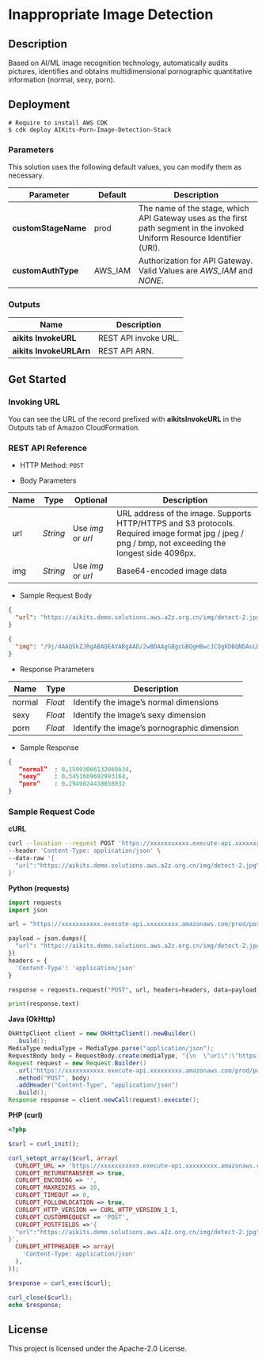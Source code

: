 # Inappropriate Image Detection

## Description

Based on AI/ML image recognition technology, automatically audits pictures, identifies and obtains multidimensional pornographic quantitative information (normal, sexy, porn).

## Deployment

```
# Require to install AWS CDK
$ cdk deploy AIKits-Porn-Image-Detection-Stack
```

### Parameters

This solution uses the following default values, you can modify them as necessary.

|  Parameter   |  Default |  Description |
|  ----------  | ---------| -----------  |
| **customStageName**  | prod | The name of the stage, which API Gateway uses as the first path segment in the invoked Uniform Resource Identifier (URI).|
| **customAuthType**    | AWS_IAM    | Authorization for API Gateway. Valid Values are *AWS_IAM* and *NONE*. |

### Outputs

|  Name   |  Description |
|  -------|  ----------- |
| **aikits InvokeURL**  | REST API invoke URL. |
| **aikits InvokeURLArn** | REST API ARN. |

## Get Started

### Invoking URL

You can see the URL of the record prefixed with **aikitsInvokeURL** in the Outputs tab of Amazon CloudFormation.

### REST API Reference

- HTTP Method: `POST`

- Body Parameters

| **Name**  | **Type**  | **Optional** |  **Description**  |
|----------|-----------|------------|------------|
|url&nbsp;&nbsp;&nbsp;&nbsp;       |*String*     |Use *img* or *url* | URL address of the image. Supports HTTP/HTTPS and S3 protocols. Required image format jpg / jpeg / png / bmp, not exceeding the longest side 4096px.|
|img       |*String*     |Use *img* or *url*|Base64-encoded image data|

- Sample Request Body 

``` json
{
  "url": "https://aikits.demo.solutions.aws.a2z.org.cn/img/detect-2.jpg"
}
```

``` json
{
  "img": "/9j/4AAQSkZJRgABAQEAYABgAAD/2wBDAAgGBgcGBQgHBwcJCQgKDBQNDAsLDBkSEw8UHRofHh0aHBwgJC4nICIsIxwcKDcpLDAxNDQ0Hyc5PTgyPC4zNDL/……"
}
```

- Response Prarameters

| **Name**  | **Type**  |  **Description**  |
|----------|-----------|------------|
|normal    |*Float*   |Identify the image’s normal dimensions|
|sexy      |*Float*   |Identify the image’s sexy dimension|
|porn      |*Float*   |Identify the image’s pornographic dimension|

- Sample Response
``` json
{ 
   “normal”  : 0.15993066132068634,
   “sexy”    : 0.5451669692993164, 
   “porn”    : 0.2949024438858032 
}
```

###  Sample Request Code

**cURL**
``` bash
curl --location --request POST 'https://xxxxxxxxxxx.execute-api.xxxxxxxxx.amazonaws.com/prod/porn' \
--header 'Content-Type: application/json' \
--data-raw '{
  "url":"https://aikits.demo.solutions.aws.a2z.org.cn/img/detect-2.jpg"
}'
```

**Python (requests)**
``` python
import requests
import json

url = "https://xxxxxxxxxxx.execute-api.xxxxxxxxx.amazonaws.com/prod/porn"

payload = json.dumps({
  "url": "https://aikits.demo.solutions.aws.a2z.org.cn/img/detect-2.jpg"
})
headers = {
  'Content-Type': 'application/json'
}

response = requests.request("POST", url, headers=headers, data=payload)

print(response.text)

```

**Java (OkHttp)**
``` java
OkHttpClient client = new OkHttpClient().newBuilder()
  .build();
MediaType mediaType = MediaType.parse("application/json");
RequestBody body = RequestBody.create(mediaType, "{\n  \"url\":\"https://aikits.demo.solutions.aws.a2z.org.cn/img/detect-2.jpg\"\n}");
Request request = new Request.Builder()
  .url("https://xxxxxxxxxxx.execute-api.xxxxxxxxx.amazonaws.com/prod/porn")
  .method("POST", body)
  .addHeader("Content-Type", "application/json")
  .build();
Response response = client.newCall(request).execute();
```

**PHP (curl)**
``` php
<?php

$curl = curl_init();

curl_setopt_array($curl, array(
  CURLOPT_URL => 'https://xxxxxxxxxxx.execute-api.xxxxxxxxx.amazonaws.com/prod/porn',
  CURLOPT_RETURNTRANSFER => true,
  CURLOPT_ENCODING => '',
  CURLOPT_MAXREDIRS => 10,
  CURLOPT_TIMEOUT => 0,
  CURLOPT_FOLLOWLOCATION => true,
  CURLOPT_HTTP_VERSION => CURL_HTTP_VERSION_1_1,
  CURLOPT_CUSTOMREQUEST => 'POST',
  CURLOPT_POSTFIELDS =>'{
  "url":"https://aikits.demo.solutions.aws.a2z.org.cn/img/detect-2.jpg"
}',
  CURLOPT_HTTPHEADER => array(
    'Content-Type: application/json'
  ),
));

$response = curl_exec($curl);

curl_close($curl);
echo $response;
```

## License

This project is licensed under the Apache-2.0 License.